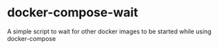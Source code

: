 # docker-compose-wait
A simple script to wait for other docker images to be started while using docker-compose
